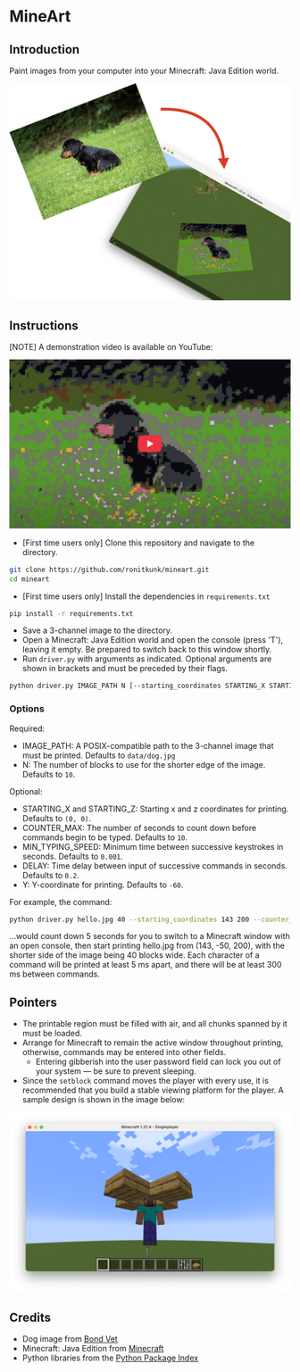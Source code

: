 # MineArt

## Introduction
Paint images from your computer into your Minecraft: Java Edition world.

![MineArt banner](data/banner.png "MineArt Banner")

## Instructions
[NOTE] A demonstration video is available on YouTube:

[![IMAGE ALT TEXT](data/yt_thumbnail.png)](https://www.youtube.com/watch?v=_knGTZxzX70 "Video Title")

* [First time users only] Clone this repository and navigate to the directory.
```sh
git clone https://github.com/ronitkunk/mineart.git
cd mineart
```
* [First time users only] Install the dependencies in `requirements.txt`
```sh
pip install -r requirements.txt
```
* Save a 3-channel image to the directory.
* Open a Minecraft: Java Edition world and open the console (press 'T'), leaving it empty. Be prepared to switch back to this window shortly.
* Run `driver.py` with arguments as indicated. Optional arguments are shown in brackets and must be preceded by their flags.
```sh
python driver.py IMAGE_PATH N [--starting_coordinates STARTING_X STARTING_Z] [--counter_max COUNTER_MAX] [--min_typing_speed MIN_TYPING_SPEED] [--delay DELAY] [--y Y_COORDINATE]
```
### Options
Required:
* IMAGE_PATH: A POSIX-compatible path to the 3-channel image that must be printed. Defaults to `data/dog.jpg`
* N: The number of blocks to use for the shorter edge of the image. Defaults to `10`.

Optional:
* STARTING_X and STARTING_Z: Starting x and z coordinates for printing. Defaults to `(0, 0)`.
* COUNTER_MAX: The number of seconds to count down before commands begin to be typed. Defaults to `10`.
* MIN_TYPING_SPEED: Minimum time between successive keystrokes in seconds. Defaults to `0.001`.
* DELAY: Time delay between input of successive commands in seconds. Defaults to `0.2`.
* Y: Y-coordinate for printing. Defaults to `-60`.

For example, the command:
```sh
python driver.py hello.jpg 40 --starting_coordinates 143 200 --counter_max 5 --min_typing_speed 0.005 --delay 0.3 --y -50
```
...would count down 5 seconds for you to switch to a Minecraft window with an open console, then start printing hello.jpg from (143, -50, 200), with the shorter side of the image being 40 blocks wide. Each character of a command will be printed at least 5 ms apart, and there will be at least 300 ms between commands.

## Pointers
* The printable region must be filled with air, and all chunks spanned by it must be loaded.
* Arrange for Minecraft to remain the active window throughout printing, otherwise, commands may be entered into other fields.
    * Entering gibberish into the user password field can lock you out of your system — be sure to prevent sleeping.
* Since the `setblock` command moves the player with every use, it is recommended that you build a stable viewing platform for the player. A sample design is shown in the image below:

![Viewing platform](data/platform.png "Viewing Platform")

## Credits
* Dog image from [Bond Vet](https://bondvet.com/b/what-to-do-when-your-dog-wont-poop)
* Minecraft: Java Edition from [Minecraft](https://minecraft.net)
* Python libraries from the [Python Package Index](https://pypi.org)
